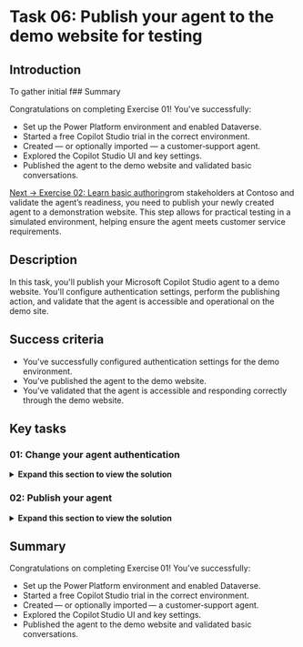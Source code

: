# Task 06: Publish your agent to the demo website for testing

## Introduction

To gather initial f## Summary

Congratulations on completing Exercise 01! You've successfully:

 - Set up the Power Platform environment and enabled Dataverse.
 - Started a free Copilot Studio trial in the correct environment.
 - Created — or optionally imported — a customer‑support agent.
 - Explored the Copilot Studio UI and key settings.
 - Published the agent to the demo website and validated basic conversations.

[Next → Exercise 02: Learn basic authoring](../Ex02/Ex02-EN.md)rom stakeholders at Contoso and validate the agent’s readiness, you need to publish your newly created agent to a demonstration website. This step allows for practical testing in a simulated environment, helping ensure the agent meets customer service requirements.

## Description

In this task, you'll publish your Microsoft Copilot Studio agent to a demo website. You'll configure authentication settings, perform the publishing action, and validate that the agent is accessible and operational on the demo site.

## Success criteria

-   You’ve successfully configured authentication settings for the demo environment.
-   You’ve published the agent to the demo website.
-   You’ve validated that the agent is accessible and responding correctly through the demo website.


## Key tasks

### 01: Change your agent authentication 

<details markdown="block"> 
  <summary><strong>Expand this section to view the solution</strong></summary> 

For the purposes of this demo, you'll set the agent to not require authentication so that anyone with a link to the demo site can test it. 

1. Select **Settings** near the upper-right part of the window.

	![3f5fs0ge.jpg](../../media/3f5fs0ge.jpg)

1. On the left settings menu, select **Security**.

1. Select **Authentication**.

	![umi6pe9z.jpg](../../media/umi6pe9z.jpg)

1. Select **No authentication**, then select **Save**.

1. In the **Save this configuration?** dialog, select **Save**.
	
    ![g80d1ga0.jpg](../../media/g80d1ga0.jpg)

1. Select the **X** near the upper-right corner of the **Settings** page to return to your canvas.

	![1d72mmuf.jpg](../../media/1d72mmuf.jpg)

</details>

### 02: Publish your agent

<details markdown="block"> 
  <summary><strong>Expand this section to view the solution</strong></summary> 

Microsoft Copilot Studio provides a demo website so that you can invite anyone to test your agent by sending them the URL. This demo website is useful for gathering feedback to improve your content before you activate the agent for your real end-users.

1. Select **Channels** on the top bar of your agent.

	![l7j7zr2u.jpg](../../media/l7j7zr2u.jpg)

	{: .important }
	> After publishing your agent at least once, you can add channels to make it reachable by your customers.

1. Select **Publish** in the upper-right part of the window to push the latest topic updates to the demo website.

	{: .note }
	> You'll need to complete this action before using the demo website for the first time, and after making any changes to the topics you want users to test.

	![eb2pkfbw.jpg](../../media/eb2pkfbw.jpg)

	{: .important }
	> **Pro tips**:
	> - When you create a real agent, you'll publish whenever you want to make updated topics available in your deployed channels.
	> - The publishing process checks for errors in the topics whose Status is **On**. 
	> - Publication should take only a few minutes.

1. Select **Publish** again on the dialog that opens. You can ignore the risk from the lack of end-user authentication.

	![hrz08hdi.jpg](../../media/hrz08hdi.jpg)

	{: .note }
	> A green banner notification will show at the top of the screen when publishing is complete.

	{: .important }
	> Publishing to the demo website is a quick process, but publishing an agent for real-world use (for example, in Microsoft Teams) can take longer. 
    >
    > For Teams, you may need to initiate an approval workflow as an administrator before the agent is made available to users in the Teams channel. The publishing process ensures that all updates are properly validated and deployed across the environment. 
    > 
	> See here for more details: [Publication fundamentals for publishing channels](https://learn.microsoft.com/en-us/microsoft-copilot-studio/publication-fundamentals-publish-channels?tabs=web)

1. Select the ellipsis in the upper-right corner of the agent page next to **Settings**, then select **Go to demo** website.
 	
    ![idixvii7.jpg](../../media/idixvii7.jpg)

1. You can interact with the agent by typing in the chat window, or by selecting a starter phrase from the options provided on the left.
 	
    ![mghiipm5.jpg](../../media/mghiipm5.jpg)

</details>

## Summary

Congratulations on completing Exercise 01! You’ve successfully:

 - Set up the Power Platform environment and enabled Dataverse.
 - Started a free Copilot Studio trial in the correct environment.
 - Created — or optionally imported — a customer‑support agent.
 - Explored the Copilot Studio UI and key settings.
 - Published the agent to the demo website and validated basic conversations.